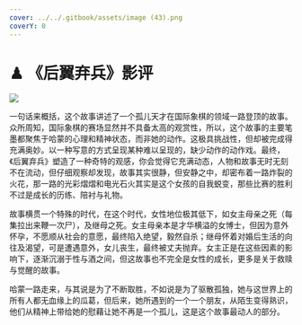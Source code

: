 ```yaml
---
cover: ../../.gitbook/assets/image (43).png
coverY: 0
---
```


# ♟ 《后翼弃兵》影评

![](<../../.gitbook/assets/image (43).png>)

一句话来概括，这个故事讲述了一个孤儿天才在国际象棋的领域一路登顶的故事。众所周知，国际象棋的赛场显然并不具备太高的观赏性，所以，这个故事的主要笔墨都聚焦于哈蒙的心理和精神状态，而非她的动作。这极具挑战性，但却被完成得充满奥妙。以一种写意的方式呈现某种难以呈现的，缺少动作的动作戏。最终，《后翼弃兵》塑造了一种奇特的观感，你会觉得它充满动态，人物和故事无时无刻不在流动，但仔细观察却发现，故事其实很静，但安静之中，却密布着一路炸裂的火花，那一路的光彩熠熠和电光石火其实是这个女孩的自我蜕变，那些比赛的胜利不过是成长的历练、陪衬与礼物。

故事横贯一个特殊的时代，在这个时代，女性地位极其低下，如女主母亲之死（每集拉出来鞭一次尸），及继母之死。女主母亲本是才华横溢的女博士，但因为意外怀孕，不愿顺从社会的意愿，最终陷入绝望，毅然自杀；继母怀着对婚后生活的向往及渴望，可是遭遇意外，女儿丧生，最终被丈夫抛弃。女主正是在这些因素的影响下，逐渐沉溺于性与酒之间，但这故事也不完全是女性的成长，更多是关于救赎与觉醒的故事。

哈蒙一路走来，与其说是为了不断取胜，不如说是为了驱散孤独，她与这世界上的所有人都无血缘上的瓜葛，但后来，她所遇到的一个一个朋友，从陌生变得熟识，他们从精神上带给她的慰藉让她不再是一个孤儿，这是这个故事最动人的部分。

